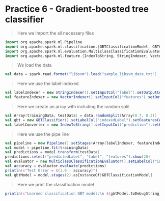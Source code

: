 # Practice 6 - Gradient-boosted tree classifier
> Here we import the all necessary files
```scala
import org.apache.spark.ml.Pipeline
import org.apache.spark.ml.classification.{GBTClassificationModel, GBTClassifier}
import org.apache.spark.ml.evaluation.MulticlassClassificationEvaluator
import org.apache.spark.ml.feature.{IndexToString, StringIndexer, VectorIndexer}
```
> We load the data
```scala
val data = spark.read.format("libsvm").load("sample_libsvm_data.txt")
```
> Here we use the label indexed
```scala
val labelIndexer = new StringIndexer().setInputCol("label").setOutputCol("indexedLabel").fit(data)
val featureIndexer = new VectorIndexer().setInputCol("features").setOutputCol("indexedFeatures").setMaxCategories(4).fit(data)
```
> Here we create an array with including the random split
```scala
val Array(trainingData, testData) = data.randomSplit(Array(0.7, 0.3))
val gbt = new GBTClassifier().setLabelCol("indexedLabel").setFeaturesCol("indexedFeatures").setMaxIter(10).setFeatureSubsetStrategy("auto")
val labelConverter = new IndexToString().setInputCol("prediction").setOutputCol("predictedLabel").setLabels(labelIndexer.labels)
```
> Here we use the pipe line
```scala
val pipeline = new Pipeline().setStages(Array(labelIndexer, featureIndexer, gbt, labelConverter))
val model = pipeline.fit(trainingData)
val predictions = model.transform(testData)
predictions.select("predictedLabel", "label", "features").show(20)
val evaluator = new MulticlassClassificationEvaluator().setLabelCol("indexedLabel").setPredictionCol("prediction").setMetricName("accuracy")
val accuracy = evaluator.evaluate(predictions)
println(s"Test Error = ${1.0 - accuracy}")
val gbtModel = model.stages(2).asInstanceOf[GBTClassificationModel]
```
> Here we print the classification model
```scala
println(s"Learned classification GBT model:\n ${gbtModel.toDebugString}")
```